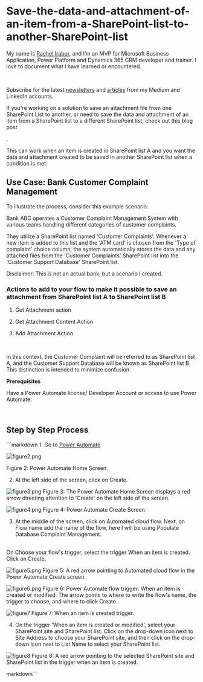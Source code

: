 # Save-the-data-and-attachment-of-an-item-from-a-SharePoint-list-to-another-SharePoint-list
<p> My name is <a href ="https://www.linkedin.com/in/rachelirabor/">Rachel Irabor</a>, and I’m an MVP for Microsoft Business Application, Power Platform and Dynamics 365 CRM developer and trainer. I love to document what I have learned or encountered. <p></p>
<br>

Subscribe for the latest <a href ="https://www.linkedin.com/newsletters/ms-business-applications-7056225625308553216/">newsletters</a> and <a href = https://rachelirabor8.medium.com>articles</a> from my Medium and LinkedIn accounts.



<p>If you're working on a solution to save an attachment file from one SharePoint List to another, or need to save the data and attachment of an item from a SharePoint list to a different SharePoint list, check out this blog post </p>.

<br>

This can work when an item is created in SharePoint list A and you want the data and attachment created to be saved in another SharePoint list when a condition is met. 



<h2> <b>Use Case: Bank Customer Complaint Management</b></h2>
<p>To illustrate the process, consider this example scenario:

Bank ABC operates a Customer Complaint Management System with various teams handling different categories of customer complaints.

They utilize a SharePoint list named 'Customer Complaints'. Whenever a new item is added to this list and the 'ATM card' is chosen from the 'Type of complaint' choice column, the system automatically stores the data and any attached files from the 'Customer Complaints' SharePoint list into the 'Customer Support Database' SharePoint list.



Disclaimer: This is not an actual bank, but a scenario I created.
</p>


<h3> <b>Actions to add to your flow to make it possible to save an attachment from SharePoint list A to SharePoint list B</b></h3>

1. Get Attachment action

2. Get Attachment Content Action

3. Add Attachment Action

<br>
<p> In this context, the Customer Complaint will be referred to as SharePoint list A, and the Customer Support Database will be known as SharePoint list B. This distinction is intended to minimize confusion. </p>


<p><b>Prerequisites</p></b>
<p> Have a Power Automate license/ Developer Account or access to use Power Automate.</p>

<br>

<h2><strong>Step by Step Process </strong></h2>
```markdown
1. Go to <a href = "https://make.powerautomate.com/">Power Automate</a>

![figure2.png](Images/figure2.png)

Figure 2: Power Automate Home Screen.

2. At the left side of the screen, click on Create.

![figure3.png](Images/figure3.png.png)
Figure 3: The Power Automate Home Screen displays a red arrow directing attention to 'Create' on the left side of the screen.


![figure4.png](Images/figure4.png.png)
Figure 4: Power Automate Create Screen.

3. <p>At the middle of the screen, click on Automated cloud flow. Next, on Flow name add the name of the flow, here I will be using Populate Database Complaint Management.
<br>
On Choose your flow's trigger, select the trigger When an item is created. Click on Create.</p>


![figure5.png](Images/figure5.png.png)
Figure 5: A red arrow pointing to Automated cloud flow in the Power Automate Create screen.

![figure6.png](Images/figure6.png.png)
Figure 6: Power Automate flow trigger: When an item is created or modified. The arrow points to where to write the flow's name, the trigger to choose, and where to click Create.

![figure7](Images/figure7.png.png)
Figure 7: When an item is created trigger.

4. On the trigger 'When an item is created or modified', select your SharePoint site and SharePoint list. Click on the drop-down icon next to Site Address to choose your SharePoint site, and then click on the drop-down icon next to List Name to select your SharePoint list.

![figure8](Images/figure8.png.png)
Figure 8: A red arrow pointing to the selected SharePoint site and SharePoint list in the trigger when an item is created.

markdown```